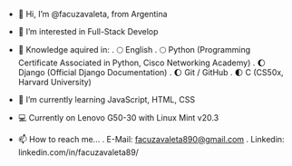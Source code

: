- 👋 Hi, I’m @facuzavaleta, from Argentina

- 👀 I’m interested in Full-Stack Develop

- 📖 Knowledge aquired in:
.   🌕 English
.   🌕 Python (Programming Certificate Associated in Python, Cisco Networking Academy)
.   🌔 Django (Official Django Documentation)
.   🌔 Git / GitHub 
.   🌓 C (CS50x, Harvard University)
 
- 🌱 I’m currently learning JavaScript, HTML, CSS

- 💻 Currently on Lenovo G50-30 with Linux Mint v20.3

- 📫 How to reach me...
.   E-Mail: facuzavaleta890@gmail.com
.   Linkedin: linkedin.com/in/facuzavaleta89/

<!---
facuzavaleta/facuzavaleta is a ✨ special ✨ repository because its `README.md` (this file) appears on your GitHub profile.
You can click the Preview link to take a look at your changes.
--->

